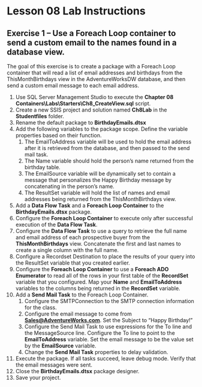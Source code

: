 # Lesson 08 Lab Instructions

## Exercise 1 – Use a Foreach Loop container to send a custom email to the names found in a database view.

The goal of this exercise is to create a package with a Foreach Loop container that will read a list of email
 addresses and birthdays from the ThisMonthBirthdays view in the AdventureWorksDW database, and then send a custom
 email
 message to each email address.

1. Use SQL Server Management Studio to execute the **Chapter 08
 Containers\Labs\Starters\Ch8\_CreateView.sql** script.
2. Create a new SSIS project and solution named **Ch8Lab** in the **Studentfiles** folder.
3. Rename the default package to **BirthdayEmails.dtsx**
4. Add the following variables to the package scope. Define the variable properties based on their function.
    1. The EmailToAddress variable will be used to hold the email address after it is retrieved from the database,
     and
     then passed to the send mail task.
    2. The Name variable should hold the person’s name returned from the birthday table.
    3. The EmailSource variable will be dynamically set to contain a message that personalizes the Happy Birthday
     message
     by concatenating in the person’s name.
    4. The ResultSet variable will hold the list of names and email addresses being returned from the
     ThisMonthBirthdays
     view.
5. Add a **Data Flow Task** and a **Foreach Loop Container** to the **BirthdayEmails.dtsx**
 package.
6. Configure the **Foreach Loop Container** to execute only after successful execution of the
 **Data Flow Task**.
7. Configure the **Data Flow Task** to use a query to retrieve the full name and email address of each
 prospective buyer from the **ThisMonthBirthdays** view. Concatenate the first and last names to
 create a
 single column with the full name.
8. Configure a Recordset Destination to place the results of your query into the ResultSet variable that you
 created
 earlier.
9. Configure the **Foreach Loop Container** to use a **Foreach ADO Enumerator** to read
 all
 of the rows in your first table of the **RecordSet** variable that you configured. Map your
 **Name** and **EmailToAddress** variables to the columns being returned in the
 **RecordSet** variable.
10. Add a **Send Mail Task** to the Foreach Loop Container.
    1. Configure the SMTPConnection to the SMTP connection information for the class.
    2. Configure the email message to come from **Sales@AdventureWorks.com**. Set the
     Subject to “Happy
     Birthday!”
    3. Configure the Send Mail Task to use expressions for the To line and the MessageSource line. Configure the To
     line
     to point to the **EmailToAddress** variable. Set the email message to be the value set by the
     **EmailSource** variable.
    4. Change the **Send Mail Task** properties to delay validation.
11. Execute the package. If all tasks succeed, leave debug mode. Verify that the email messages were sent.
12. Close the **BirthdayEmails.dtsx** package designer.
13. Save your project.